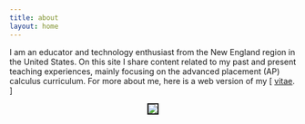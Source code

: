 ```yaml
---
title: about
layout: home
---
```



I am an educator and technology enthusiast from the New England region in the United States. On this site I share content related to my past and present teaching experiences, mainly focusing on the advanced placement (AP) calculus curriculum. For more about me, here is a web version of my [ <a href="/d-dl/vitae_web.pdf" target="_blank">vitae</a>. ]


  

<p align="center"><img src="../d-img/profile.jpeg" border="2"> </p>


<!-- 
<p align="center"> <object data="/d-dl/vitae_web.pdf" type="application/pdf" width="100%" height="800px"> </object> </p>
-->


